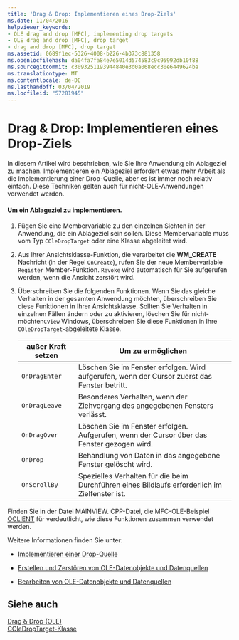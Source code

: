 ```yaml
---
title: 'Drag & Drop: Implementieren eines Drop-Ziels'
ms.date: 11/04/2016
helpviewer_keywords:
- OLE drag and drop [MFC], implementing drop targets
- OLE drag and drop [MFC], drop target
- drag and drop [MFC], drop target
ms.assetid: 0689f1ec-5326-4008-b226-4b373c881358
ms.openlocfilehash: da04fa7fa84e7e5014d574583c9c95992db10f88
ms.sourcegitcommit: c3093251193944840e3d0a068ecc30e6449624ba
ms.translationtype: MT
ms.contentlocale: de-DE
ms.lasthandoff: 03/04/2019
ms.locfileid: "57281945"
---
```

# <a name="drag-and-drop-implementing-a-drop-target"></a>Drag & Drop: Implementieren eines Drop-Ziels

In diesem Artikel wird beschrieben, wie Sie Ihre Anwendung ein Ablageziel zu machen. Implementieren ein Ablageziel erfordert etwas mehr Arbeit als die Implementierung einer Drop-Quelle, aber es ist immer noch relativ einfach. Diese Techniken gelten auch für nicht-OLE-Anwendungen verwendet werden.

#### <a name="to-implement-a-drop-target"></a>Um ein Ablageziel zu implementieren.

1. Fügen Sie eine Membervariable zu den einzelnen Sichten in der Anwendung, die ein Ablageziel sein sollen. Diese Membervariable muss vom Typ `COleDropTarget` oder eine Klasse abgeleitet wird.

1. Aus Ihrer Ansichtsklasse-Funktion, die verarbeitet die **WM_CREATE** Nachricht (in der Regel `OnCreate`), rufen Sie der neue Membervariable `Register` Member-Funktion. `Revoke` wird automatisch für Sie aufgerufen werden, wenn die Ansicht zerstört wird.

1. Überschreiben Sie die folgenden Funktionen. Wenn Sie das gleiche Verhalten in der gesamten Anwendung möchten, überschreiben Sie diese Funktionen in Ihrer Ansichtsklasse. Sollten Sie Verhalten in einzelnen Fällen ändern oder zu aktivieren, löschen Sie für nicht-möchten`CView` Windows, überschreiben Sie diese Funktionen in Ihre `COleDropTarget`-abgeleitete Klasse.

    |außer Kraft setzen|Um zu ermöglichen|
    |--------------|--------------|
    |`OnDragEnter`|Löschen Sie im Fenster erfolgen. Wird aufgerufen, wenn der Cursor zuerst das Fenster betritt.|
    |`OnDragLeave`|Besonderes Verhalten, wenn der Ziehvorgang des angegebenen Fensters verlässt.|
    |`OnDragOver`|Löschen Sie im Fenster erfolgen. Aufgerufen, wenn der Cursor über das Fenster gezogen wird.|
    |`OnDrop`|Behandlung von Daten in das angegebene Fenster gelöscht wird.|
    |`OnScrollBy`|Spezielles Verhalten für die beim Durchführen eines Bildlaufs erforderlich im Zielfenster ist.|

Finden Sie in der Datei MAINVIEW. CPP-Datei, die MFC-OLE-Beispiel [OCLIENT](../visual-cpp-samples.md) für verdeutlicht, wie diese Funktionen zusammen verwendet werden.

Weitere Informationen finden Sie unter:

- [Implementieren einer Drop-Quelle](../mfc/drag-and-drop-implementing-a-drop-source.md)

- [Erstellen und Zerstören von OLE-Datenobjekte und Datenquellen](../mfc/data-objects-and-data-sources-creation-and-destruction.md)

- [Bearbeiten von OLE-Datenobjekte und Datenquellen](../mfc/data-objects-and-data-sources-manipulation.md)

## <a name="see-also"></a>Siehe auch

[Drag & Drop (OLE)](../mfc/drag-and-drop-ole.md)<br/>
[COleDropTarget-Klasse](../mfc/reference/coledroptarget-class.md)
